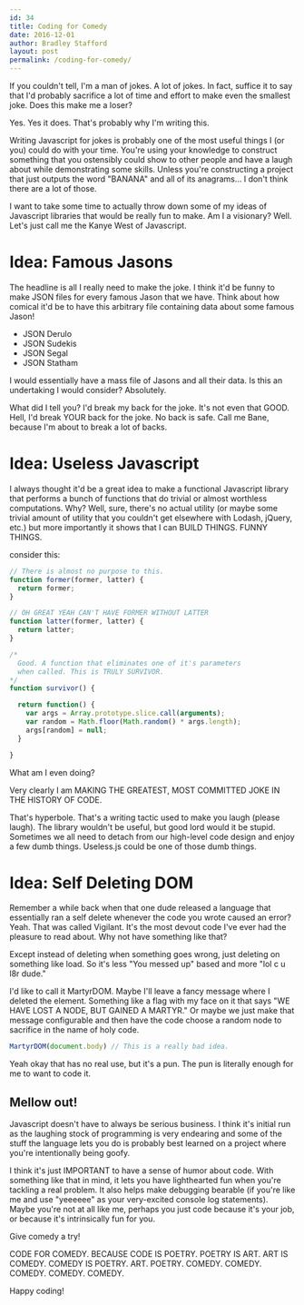 ```yaml
---
id: 34
title: Coding for Comedy
date: 2016-12-01
author: Bradley Stafford
layout: post
permalink: /coding-for-comedy/
---
```


If you couldn't tell, I'm a man of jokes. A lot of jokes. In fact, suffice it to say that I'd probably sacrifice a lot of time and effort to make even the smallest joke. Does this make me a loser?

Yes. Yes it does. That's probably why I'm writing this.

Writing Javascript for jokes is probably one of the most useful things I (or you) could do with your time. You're using your knowledge to construct something that you ostensibly could show to other people and have a laugh about while demonstrating some skills. Unless you're constructing a project that just outputs the word "BANANA" and all of its anagrams... I don't think there are a lot of those.

I want to take some time to actually throw down some of my ideas of Javascript libraries that would be really fun to make. Am I a visionary? Well. Let's just call me the Kanye West of Javascript.

<!--more-->

# Idea: Famous Jasons

The headline is all I really need to make the joke. I think it'd be funny to make JSON files for every famous Jason that we have. Think about how comical it'd be to have this arbitrary file containing data about some famous Jason!

- JSON Derulo
- JSON Sudekis
- JSON Segal
- JSON Statham

I would essentially have a mass file of Jasons and all their data.
Is this an undertaking I would consider? Absolutely.

What did I tell you? I'd break my back for the joke. It's not even that GOOD. Hell, I'd break YOUR back for the joke. No back is safe. Call me Bane, because I'm about to break a lot of backs. 

# Idea: Useless Javascript

I always thought it'd be a great idea to make a functional Javascript library that performs a bunch of functions that do trivial or almost worthless computations. Why? Well, sure, there's no actual utility (or maybe some trivial amount of utility that you couldn't get elsewhere with Lodash, jQuery, etc.) but more importantly it shows that I can BUILD THINGS. FUNNY THINGS.

consider this:

```js
// There is almost no purpose to this.
function former(former, latter) {
  return former;
}

// OH GREAT YEAH CAN'T HAVE FORMER WITHOUT LATTER
function latter(former, latter) {
  return latter;
}

/*
  Good. A function that eliminates one of it's parameters
  when called. This is TRULY SURVIVOR. 
*/
function survivor() {

  return function() {
    var args = Array.prototype.slice.call(arguments);
    var random = Math.floor(Math.random() * args.length);
    args[random] = null;
  }

}
```

What am I even doing?

Very clearly I am MAKING THE GREATEST, MOST COMMITTED JOKE IN THE HISTORY OF CODE.

That's hyperbole. That's a writing tactic used to make you laugh (please laugh). The library wouldn't be useful, but good lord would it be stupid. Sometimes we all need to detach from our high-level code design and enjoy a few dumb things. Useless.js could be one of those dumb things.

# Idea: Self Deleting DOM
Remember a while back when that one dude released a language that essentially ran a self delete whenever the code you wrote caused an error? Yeah. That was called Vigilant. It's the most devout code I've ever had the pleasure to read about. Why not have something like that?

Except instead of deleting when something goes wrong, just deleting on something like load. So it's less "You messed up" based and more "lol c u l8r dude."

I'd like to call it MartyrDOM. Maybe I'll leave a fancy message where I deleted the element. Something like a flag with my face on it that says "WE HAVE LOST A NODE, BUT GAINED A MARTYR." Or maybe we just make that message configurable and then have the code choose a random node to sacrifice in the name of holy code. 

```js
MartyrDOM(document.body) // This is a really bad idea. 
```

Yeah okay that has no real use, but it's a pun. The pun is literally enough for me to want to code it. 

## Mellow out!

Javascript doesn't have to always be serious business. I think it's initial run as the laughing stock of programming is very endearing and some of the stuff the language lets you do is probably best learned on a project where you're intentionally being goofy. 

I think it's just IMPORTANT to have a sense of humor about code. With something like that in mind, it lets you have lighthearted fun when you're tackling a real problem. It also helps make debugging bearable (if you're like me and use "yeeeeee" as your very-excited console log statements). Maybe you're not at all like me, perhaps you just code because it's your job, or because it's intrinsically fun for you.

Give comedy a try!

CODE FOR COMEDY. 
BECAUSE CODE IS POETRY. 
POETRY IS ART. 
ART IS COMEDY. 
COMEDY IS POETRY. 
ART. 
POETRY. 
COMEDY. 
COMEDY. 
COMEDY. 
COMEDY. 
COMEDY.

Happy coding!
